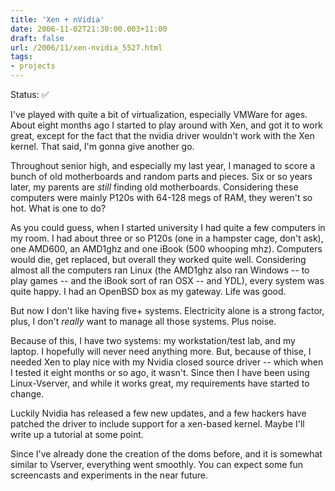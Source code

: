 ```yaml
---
title: 'Xen + nVidia'
date: 2006-11-02T21:30:00.003+11:00
draft: false
url: /2006/11/xen-nvidia_5527.html
tags: 
- projects
---
```


Status:  ✅ 
  

I've played with quite a bit of virtualization, especially VMWare for ages. About eight months ago I started to play around with Xen, and got it to work great, except for the fact that the nvidia driver wouldn't work with the Xen kernel. That said, I'm gonna give another go.

Throughout senior high, and especially my last year, I managed to score a bunch of old motherboards and random parts and pieces. Six or so years later, my parents are _still_ finding old motherboards. Considering these computers were mainly P120s with 64-128 megs of RAM, they weren't so hot. What is one to do?

As you could guess, when I started university I had quite a few computers in my room. I had about three or so P120s (one in a hampster cage, don't ask), one AMD600, an AMD1ghz and one iBook (500 whooping mhz). Computers would die, get replaced, but overall they worked quite well. Considering almost all the computers ran Linux (the AMD1ghz also ran Windows -- to play games -- and the iBook sort of ran OSX -- and YDL), every system was quite happy. I had an OpenBSD box as my gateway. Life was good.

But now I don't like having five+ systems. Electricity alone is a strong factor, plus, I don't _really_ want to manage all those systems. Plus noise.

Because of this, I have two systems: my workstation/test lab, and my laptop. I hopefully will never need anything more. But, because of thise, I needed Xen to play nice with my Nvidia closed source driver -- which when I tested it eight months or so ago, it wasn't. Since then I have been using Linux-Vserver, and while it works great, my requirements have started to change.

Luckily Nvidia has released a few new updates, and a few hackers have patched the driver to include support for a xen-based kernel. Maybe I'll write up a tutorial at some point.

Since I've already done the creation of the doms before, and it is somewhat similar to Vserver, everything went smoothly. You can expect some fun screencasts and experiments in the near future.